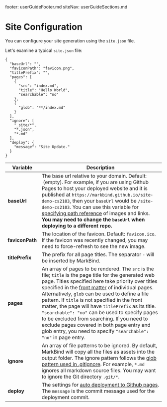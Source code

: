 <frontmatter>
  footer: userGuideFooter.md
  siteNav: userGuideSections.md
</frontmatter>

<include src="../common/header.md" />

<div class="website-content">

# Site Configuration

You can configure your site generation using the `site.json` file.

Let's examine a typical `site.json` file:

<div id="siteConfig">

```
{
  "baseUrl": "",
  "faviconPath": "favicon.png",
  "titlePrefix": "",
  "pages": [
    {
      "src": "index.md",
      "title": "Hello World",
      "searchable": "no"
    },
    {
      "glob": "**/index.md"
    }
  ],
  "ignore": [
    "_site/*",
    "*.json",
    "*.md"
  ],
  "deploy": {
    "message": "Site Update."
  }
}
```

| Variable | Description |
|----------|--------------------------------------------------------------------------------------------------------------------------------------------------------------------------------------------------------------------------------------|
| **baseUrl** | The base url relative to your domain. Default: <code></code>&nbsp;(empty). For example, if you are using Github Pages to host your deployed website and it is published at `https://markbind.github.io/site-demo-cs2103`, then your `baseUrl` would be `/site-demo-cs2103`. You can use this variable for [specifying path reference](contentAuthoring.html#specifying-path-reference) of images and links. **You may need to change the `baseUrl` when deploying to a different repo.** |
| **faviconPath** | The location of the favicon. Default: `favicon.ico`. If the favicon was recently changed, you may need to force-refresh to see the new image. |
| **titlePrefix** | The prefix for all page titles. The separator <code>-</code> will be inserted by MarkBind. |
| **pages** | An array of pages to be rendered. The `src` is the file; `title` is the page title for the generated web page. Titles specified here take priority over titles specified in the [front matter](contentAuthoring.html#front-matter) of individual pages. Alternatively, `glob` can be used to define a file pattern. If `title` is not specified in the front matter, the page will have `titlePrefix` as its title. `"searchable": "no"` can be used to specify pages to be excluded from searching. If you need to exclude pages covered in both page entry and glob entry, you need to specify `"searchable": "no"` in page entry.|
| **ignore** | An array of file patterns to be ignored. By default, MarkBind will copy all the files as assets into the output folder. The ignore pattern follows the [glob pattern used in .gitignore](https://git-scm.com/docs/gitignore#_pattern_format). For example, `*.md` ignores all markdown source files. You may want to ignore the Git directory `.git/*`. |
| **deploy** | The settings for [auto deployment to Github pages](ghpagesDeployment.html). The `message` is the commit message used for the deployment commit. |
</div>

</div>
